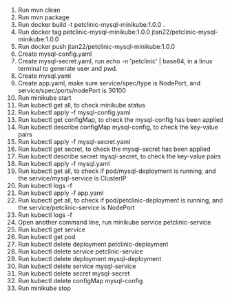 1. Run mvn clean
2. Run mvn package
3. Run docker build -t petclinic-mysql-minikube:1.0.0 .
4. Run docker tag petclinic-mysql-minikube:1.0.0 jtan22/petclinic-mysql-minikube:1.0.0
5. Run docker push jtan22/petclinic-mysql-minikube:1.0.0
6. Create mysql-config.yaml
7. Create mysql-secret.yaml, run echo -n 'petclinic' | base64, in a linux terminal to generate user and pwd.
8. Create mysql.yaml
9. Create app.yaml, make sure service/spec/type is NodePort, and service/spec/ports/nodePort is 30100
10. Run minikube start
11. Run kubectl get all, to check minikube status
12. Run kubectl apply -f mysql-config.yaml
13. Run kubectl get configMap, to check the mysql-config has been applied
14. Run kubectl describe configMap mysql-config, to check the key-value pairs
15. Run kubectl apply -f mysql-secret.yaml
16. Run kubectl get secret, to check the mysql-secret has been applied
17. Run kubectl describe secret mysql-secret, to check the key-value pairs
18. Run kubectl apply -f mysql.yaml
19. Run kubectl get all, to check if pod/mysql-deployment is running, and the service/mysql-service is ClusterIP
20. Run kubectl logs -f <MYSQL POD NAME>
21. Run kubectl apply -f app.yaml
22. Run kubectl get all, to check if pod/petclinic-deployment is running, and the service/petclinic-service is NodePort
23. Run kubectl logs -f <PETCLINIC POD NAME>
24. Open another command line, run minikube service petclinic-service
25. Run kubectl get service
26. Run kubectl get pod
27. Run kubectl delete deployment petclinic-deployment
28. Run kubectl delete service petclinic-service
29. Run kubectl delete deployment mysql-deployment
30. Run kubectl delete service mysql-service
31. Run kubectl delete secret mysql-secret
32. Run kubectl delete configMap mysql-config
33. Run minikube stop